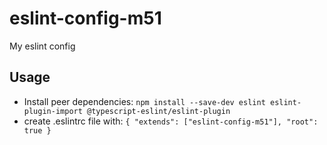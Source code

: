# eslint-config-m51
My eslint config


## Usage

* Install peer dependencies: `npm install --save-dev eslint eslint-plugin-import @typescript-eslint/eslint-plugin`
* create .eslintrc file with: `{ "extends": ["eslint-config-m51"], "root": true }`
